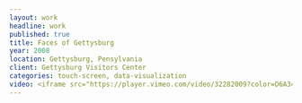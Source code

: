 ```yaml
---
layout: work
headline: work
published: true
title: Faces of Gettysburg
year: 2008
location: Gettysburg, Pensylvania
client: Gettysburg Visitors Center
categories: touch-screen, data-visualization
video: <iframe src="https://player.vimeo.com/video/32282009?color=D6A34B" width="1024" height="576" frameborder="0" webkitallowfullscreen mozallowfullscreen allowfullscreen></iframe><p>Courtesy of <a href="https://vimeo.com/secondstory">Second Story</a></p>
---
```

